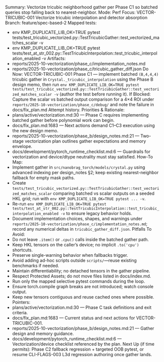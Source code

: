 Summary: Vectorize tricubic neighborhood gather per Phase C1 so batched queries stop falling back to nearest-neighbor.
Mode: Perf
Focus: VECTOR-TRICUBIC-001 Vectorize tricubic interpolation and detector absorption
Branch: feature/spec-based-2
Mapped tests:
- env KMP_DUPLICATE_LIB_OK=TRUE pytest tests/test_tricubic_vectorized.py::TestTricubicGather::test_vectorized_matches_scalar -v
- env KMP_DUPLICATE_LIB_OK=TRUE pytest tests/test_at_str_002.py::TestTricubicInterpolation::test_tricubic_interpolation_enabled -v
Artifacts:
- reports/2025-10-vectorization/phase_c/implementation_notes.md
- reports/2025-10-vectorization/phase_c/tricubic_gather_diff.json
Do Now: VECTOR-TRICUBIC-001 Phase C1 — implement batched `(B,4,4,4)` tricubic gather in `Crystal._tricubic_interpolation` using the Phase B design memo, then run `env KMP_DUPLICATE_LIB_OK=TRUE pytest tests/test_tricubic_vectorized.py::TestTricubicGather::test_vectorized_matches_scalar -v` (author the test before running it).
If Blocked: Capture the scalar vs batched output comparison for a 4×4 ROI under `reports/2025-10-vectorization/phase_c/debug/` and note the failure in docs/fix_plan.md Attempt history.
Priorities & Rationale:
- plans/active/vectorization.md:30 — Phase C requires implementing batched gather before polynomial work can begin.
- docs/fix_plan.md:1683 — Next actions demand C1–C3 execution using the new design memo.
- reports/2025-10-vectorization/phase_b/design_notes.md:21 — Two-stage vectorization plan outlines gather expectations and memory envelope.
- docs/development/pytorch_runtime_checklist.md:6 — Guardrails for vectorization and device/dtype neutrality must stay satisfied.
How-To Map:
- Implement gather in `src/nanobrag_torch/models/crystal.py` using advanced indexing per design_notes §2; keep existing nearest-neighbor fallback for empty mask paths.
- Create `tests/test_tricubic_vectorized.py::TestTricubicGather::test_vectorized_matches_scalar` comparing batched vs scalar outputs on a seeded HKL grid; run with `env KMP_DUPLICATE_LIB_OK=TRUE pytest ... -v`.
- Re-run `env KMP_DUPLICATE_LIB_OK=TRUE pytest tests/test_at_str_002.py::TestTricubicInterpolation::test_tricubic_interpolation_enabled -v` to ensure legacy behavior holds.
- Document implementation choices, shapes, and warnings under `reports/2025-10-vectorization/phase_c/implementation_notes.md`; record any numerical deltas in `tricubic_gather_diff.json`.
Pitfalls To Avoid:
- Do not leave `.item()` or `.cpu()` calls inside the batched gather path.
- Keep HKL tensors on the caller’s device; no implicit `.to('cpu')` shortcuts.
- Preserve single-warning behavior when fallbacks trigger.
- Avoid adding ad-hoc scripts outside `scripts/`—reuse existing benchmarks if needed.
- Maintain differentiability; no detached tensors in the gather pipeline.
- Respect Protected Assets; do not move files listed in docs/index.md.
- Run only the mapped selective pytest commands during the loop.
- Ensure torch.compile graph breaks are not introduced; watch console output.
- Keep new tensors contiguous and reuse cached ones where possible.
Pointers:
- plans/active/vectorization.md:30 — Phase C task definitions and exit criteria.
- docs/fix_plan.md:1683 — Current status and next actions for VECTOR-TRICUBIC-001.
- reports/2025-10-vectorization/phase_b/design_notes.md:21 — Gather design and memory guidance.
- docs/development/pytorch_runtime_checklist.md:6 — Vectorization/device checklist referenced by the plan.
Next Up (if time permits): Phase C2 fallback regression + targeted OOB pytest, or resume CLI-FLAGS-003 L3d regression authoring once gather lands.
